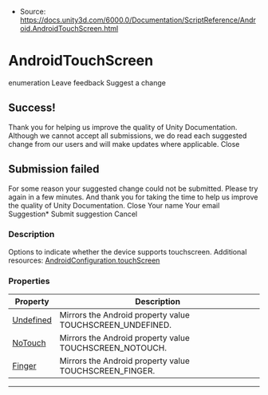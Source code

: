 * Source: https://docs.unity3d.com/6000.0/Documentation/ScriptReference/Android.AndroidTouchScreen.html

# AndroidTouchScreen
enumeration
Leave feedback
Suggest a change
## Success!
Thank you for helping us improve the quality of Unity Documentation. Although we cannot accept all submissions, we do read each suggested change from our users and will make updates where applicable.
Close
## Submission failed
For some reason your suggested change could not be submitted. Please <a>try again</a> in a few minutes. And thank you for taking the time to help us improve the quality of Unity Documentation.
Close
Your name Your email Suggestion* Submit suggestion
Cancel
### Description
Options to indicate whether the device supports touchscreen.
Additional resources: [AndroidConfiguration.touchScreen](https://docs.unity3d.com/6000.0/Documentation/ScriptReference/Android.AndroidConfiguration-touchScreen.html)
### Properties
Property | Description  
---|---  
[Undefined](https://docs.unity3d.com/6000.0/Documentation/ScriptReference/Android.AndroidTouchScreen.Undefined.html) | Mirrors the Android property value TOUCHSCREEN_UNDEFINED.  
[NoTouch](https://docs.unity3d.com/6000.0/Documentation/ScriptReference/Android.AndroidTouchScreen.NoTouch.html) | Mirrors the Android property value TOUCHSCREEN_NOTOUCH.  
[Finger](https://docs.unity3d.com/6000.0/Documentation/ScriptReference/Android.AndroidTouchScreen.Finger.html) | Mirrors the Android property value TOUCHSCREEN_FINGER.  
* * *
